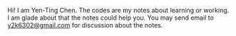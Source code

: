 Hi! I am Yen-Ting Chen. The codes are my notes about learning or working. I am glade about that the notes could help you. You may send email to y2k6302@gmail.com for discussion about the notes.
